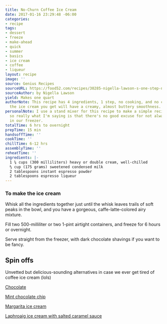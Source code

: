 ```yaml
---
title: No-Churn Coffee Ice Cream
date: 2017-01-16 23:29:48 -06:00
categories:
- recipe
tags:
- dessert
- freeze
- make-ahead
- quick
- summer
- basics
- ice cream
- coffee
- liqueur
layout: recipe
image: ''
source: Genius Recipes
sourceURL: https://food52.com/recipes/30285-nigella-lawson-s-one-step-no-churn-coffee-ice-cream
sourceAuthor: by Nigella Lawson
yield: Makes one quart
authorNote: This recipe has 4 ingredients, 1 step, no cooking, and no churning, but
  the ice cream you get will have a creamy, almost buttery smoothness.
personalNote: I use a stand mixer for this recipe to make a simple recipe even easier,
  so really what I'm saying is that there's no good excuse for not always having this
  in our freezer.
totalTime: 6 hrs to overnight
prepTime: 15 min
handsoffTime: ''
cookTime: ''
chillTime: 6-12 hrs
assemblyTime: ''
reheatTime: ''
ingredients: |-
  1 ¼ cups (300 milliliters) heavy or double cream, well-chilled
  ⅔ cup (175 grams) sweetened condensed milk
  2 tablespoons instant espresso powder
  2 tablespoons espresso liqueur
---
```


### To make the ice cream

Whisk all the ingredients together just until the whisk leaves trails of soft peaks in the bowl, and you have a gorgeous, caffe-latte-colored airy mixture.

Fill two 500-milliliter or two 1-pint airtight containers, and freeze for 6 hours or overnight.

Serve straight from the freezer, with dark chocolate shavings if you want to be fancy.

## Spin offs

Unvetted but delicious-sounding alternatives in case we ever get tired of coffee ice cream (lols)

[Chocolate](http://www.foodnetwork.com/recipes/food-network-kitchens/no-churn-chocolate-ice-cream.html)

[Mint chocolate chip](https://www.nigella.com/recipes/members/drchazans-no-churn-mint-chocolate-chip-ice-cream)

[Margarita ice cream](https://www.nigella.com/recipes/no-churn-margarita-ice-cream)

[Laphroaig ice cream with salted caramel sauce](https://www.nigella.com/recipes/members/pretty-wrongs-laphroaig-ice-cream-with-salted-caramel-swirl)

